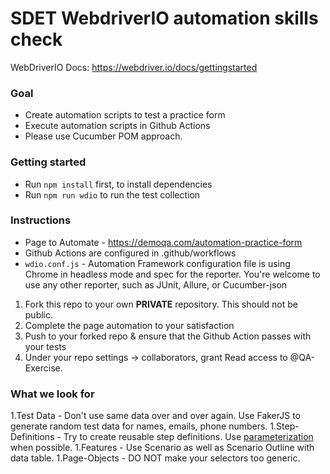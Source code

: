 #  SDET WebdriverIO automation skills check

WebDriverIO Docs: https://webdriver.io/docs/gettingstarted

### Goal

* Create automation scripts to test a practice form
* Execute automation scripts in Github Actions
* Please use Cucumber POM approach.

### Getting started

* Run `npm install` first, to install dependencies
* Run `npm run wdio` to run the test collection

### Instructions

* Page to Automate - https://demoqa.com/automation-practice-form
* Github Actions are configured in .github/workflows
* `wdio.conf.js` - Automation Framework configuration file is using Chrome in headless mode and spec for the reporter. You're welcome to use any other reporter, such as JUnit, Allure, or Cucumber-json

1. Fork this repo to your own **PRIVATE** repository. This should not be public.
1. Complete the page automation to your satisfaction
1. Push to your forked repo & ensure that the Github Action passes with your tests
1. Under your repo settings -> collaborators, grant Read access to @QA-Exercise.

### What we look for
1.Test Data - Don't use same data over and over again. Use FakerJS to generate random test data for names, emails, phone numbers.
1.Step-Definitions - Try to create reusable step definitions. Use [parameterization](https://github.com/cucumber/cucumber-expressions#readme) when possible.
1.Features - Use Scenario as well as Scenario Outline with data table.
1.Page-Objects - DO NOT make your selectors too generic.
